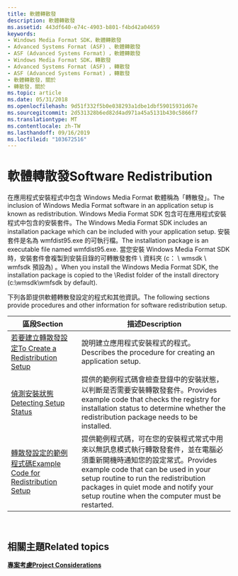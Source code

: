 ```yaml
---
title: 軟體轉散發
description: 軟體轉散發
ms.assetid: 443df640-e74c-4903-b801-f4bd42a04659
keywords:
- Windows Media Format SDK，軟體轉散發
- Advanced Systems Format (ASF) 、軟體轉散發
- ASF (Advanced Systems Format) ，軟體轉散發
- Windows Media Format SDK，轉散發
- Advanced Systems Format (ASF) ，轉散發
- ASF (Advanced Systems Format) ，轉散發
- 軟體轉散發，關於
- 轉散發，關於
ms.topic: article
ms.date: 05/31/2018
ms.openlocfilehash: 9d51f332f5b0e038293a1dbe1dbf59015931d67e
ms.sourcegitcommit: 2d531328b6ed82d4ad971a45a5131b430c5866f7
ms.translationtype: MT
ms.contentlocale: zh-TW
ms.lasthandoff: 09/16/2019
ms.locfileid: "103672516"
---
```

# <a name="software-redistribution"></a><span data-ttu-id="4a380-111">軟體轉散發</span><span class="sxs-lookup"><span data-stu-id="4a380-111">Software Redistribution</span></span>

<span data-ttu-id="4a380-112">在應用程式安裝程式中包含 Windows Media Format 軟體稱為「轉散發」。</span><span class="sxs-lookup"><span data-stu-id="4a380-112">The inclusion of Windows Media Format software in an application setup is known as redistribution.</span></span> <span data-ttu-id="4a380-113">Windows Media Format SDK 包含可在應用程式安裝程式中包含的安裝套件。</span><span class="sxs-lookup"><span data-stu-id="4a380-113">The Windows Media Format SDK includes an installation package which can be included with your application setup.</span></span> <span data-ttu-id="4a380-114">安裝套件是名為 wmfdist95.exe 的可執行檔。</span><span class="sxs-lookup"><span data-stu-id="4a380-114">The installation package is an executable file named wmfdist95.exe.</span></span> <span data-ttu-id="4a380-115">當您安裝 Windows Media Format SDK 時，安裝套件會複製到安裝目錄的可轉散發套件 \\ 資料夾 (c： \\ wmsdk \\ wmfsdk 預設為) 。</span><span class="sxs-lookup"><span data-stu-id="4a380-115">When you install the Windows Media Format SDK, the installation package is copied to the \\Redist folder of the install directory (c:\\wmsdk\\wmfsdk by default).</span></span>

<span data-ttu-id="4a380-116">下列各節提供軟體轉散發設定的程式和其他資訊。</span><span class="sxs-lookup"><span data-stu-id="4a380-116">The following sections provide procedures and other information for software redistribution setup.</span></span>



| <span data-ttu-id="4a380-117">區段</span><span class="sxs-lookup"><span data-stu-id="4a380-117">Section</span></span>                                                                            | <span data-ttu-id="4a380-118">描述</span><span class="sxs-lookup"><span data-stu-id="4a380-118">Description</span></span>                                                                                                                                                                      |
|------------------------------------------------------------------------------------|----------------------------------------------------------------------------------------------------------------------------------------------------------------------------------|
| [<span data-ttu-id="4a380-119">若要建立轉散發設定</span><span class="sxs-lookup"><span data-stu-id="4a380-119">To Create a Redistribution Setup</span></span>](to-create-a-redistribution-setup.md)           | <span data-ttu-id="4a380-120">說明建立應用程式安裝程式的程式。</span><span class="sxs-lookup"><span data-stu-id="4a380-120">Describes the procedure for creating an application setup.</span></span>                                                                                                                       |
| [<span data-ttu-id="4a380-121">偵測安裝狀態</span><span class="sxs-lookup"><span data-stu-id="4a380-121">Detecting Setup Status</span></span>](detecting-setup-status.md)                               | <span data-ttu-id="4a380-122">提供的範例程式碼會檢查登錄中的安裝狀態，以判斷是否需要安裝轉散發套件。</span><span class="sxs-lookup"><span data-stu-id="4a380-122">Provides example code that checks the registry for installation status to determine whether the redistribution package needs to be installed.</span></span>                                    |
| [<span data-ttu-id="4a380-123">轉散發設定的範例程式碼</span><span class="sxs-lookup"><span data-stu-id="4a380-123">Example Code for Redistribution Setup</span></span>](example-code-for-redistribution-setup.md) | <span data-ttu-id="4a380-124">提供範例程式碼，可在您的安裝程式常式中用來以無訊息模式執行轉散發套件，並在電腦必須重新開機時通知您的設定常式。</span><span class="sxs-lookup"><span data-stu-id="4a380-124">Provides example code that can be used in your setup routine to run the redistribution packages in quiet mode and notify your setup routine when the computer must be restarted.</span></span> |



 

## <a name="related-topics"></a><span data-ttu-id="4a380-125">相關主題</span><span class="sxs-lookup"><span data-stu-id="4a380-125">Related topics</span></span>

<dl> <dt>

[<span data-ttu-id="4a380-126">**專案考慮**</span><span class="sxs-lookup"><span data-stu-id="4a380-126">**Project Considerations**</span></span>](project-considerations.md)
</dt> </dl>

 

 




